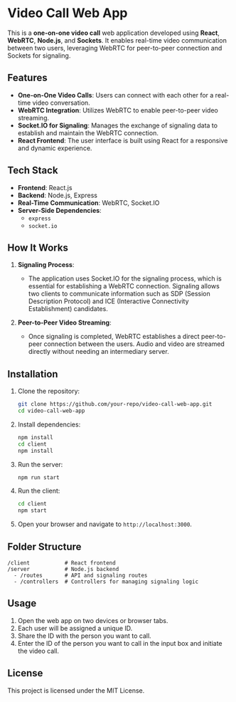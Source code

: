 
# Video Call Web App

This is a **one-on-one video call** web application developed using **React**, **WebRTC**, **Node.js**, and **Sockets**. It enables real-time video communication between two users, leveraging WebRTC for peer-to-peer connection and Sockets for signaling.

## Features

- **One-on-One Video Calls**: Users can connect with each other for a real-time video conversation.
- **WebRTC Integration**: Utilizes WebRTC to enable peer-to-peer video streaming.
- **Socket.IO for Signaling**: Manages the exchange of signaling data to establish and maintain the WebRTC connection.
- **React Frontend**: The user interface is built using React for a responsive and dynamic experience.
  
## Tech Stack

- **Frontend**: React.js
- **Backend**: Node.js, Express
- **Real-Time Communication**: WebRTC, Socket.IO
- **Server-Side Dependencies**:
  - `express`
  - `socket.io`

## How It Works

1. **Signaling Process**: 
   - The application uses Socket.IO for the signaling process, which is essential for establishing a WebRTC connection. Signaling allows two clients to communicate information such as SDP (Session Description Protocol) and ICE (Interactive Connectivity Establishment) candidates.

2. **Peer-to-Peer Video Streaming**:
   - Once signaling is completed, WebRTC establishes a direct peer-to-peer connection between the users. Audio and video are streamed directly without needing an intermediary server.

## Installation

1. Clone the repository:

   ```bash
   git clone https://github.com/your-repo/video-call-web-app.git
   cd video-call-web-app
   ```

2. Install dependencies:

   ```bash
   npm install
   cd client
   npm install
   ```

3. Run the server:

   ```bash
   npm run start
   ```

4. Run the client:

   ```bash
   cd client
   npm start
   ```

5. Open your browser and navigate to `http://localhost:3000`.

## Folder Structure

```
/client           # React frontend
/server           # Node.js backend
  - /routes       # API and signaling routes
  - /controllers  # Controllers for managing signaling logic
```

## Usage

1. Open the web app on two devices or browser tabs.
2. Each user will be assigned a unique ID.
3. Share the ID with the person you want to call.
4. Enter the ID of the person you want to call in the input box and initiate the video call.

## License

This project is licensed under the MIT License.
